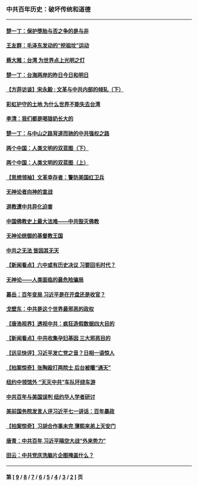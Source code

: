 ### 中共百年历史：破坏传统和道德
---
#### [楚一丁：保护堕胎与否之争的是与非](../../pages/nf1176114/n13815642.md?10180430) 
#### [王友群：毛泽东发动的“挖祖坟”运动](../../pages/nf1176114/n13723639.md?10180430) 
#### [蔡大雅：台湾 为世界点上光明之灯](../../pages/nf1176114/n13531530.md?10180430) 
#### [楚一丁：台海两岸的昨日今日和明日](../../pages/nf1176114/n13531468.md?10180430) 
#### [【方菲访谈】宋永毅 : 文革与中共内部的倾轧（下）](../../pages/nf1176114/n13486836.md?10180430) 
#### [彩虹护守的土地 为什么世界不能失去台湾](../../pages/nf1176114/n13476849.md?10180430) 
#### [李清：我们都是喝狼奶长大的](../../pages/nf1176114/n13471478.md?10180430) 
#### [楚一丁：与中山之路背道而驰的中共强权之路](../../pages/nf1176114/n13437270.md?10180430) 
#### [两个中国：人类文明的双蓝图（下）](../../pages/nf1176114/n13423132.md?10180430) 
#### [两个中国：人类文明的双蓝图（上）](../../pages/nf1176114/n13422687.md?10180430) 
#### [【思想领袖】文革幸存者：警防美国红卫兵](../../pages/nf1176114/n13339289.md?10180430) 
#### [无神论者向神的宣战](../../pages/nf1176114/n13281535.md?10180430) 
#### [道教遭中共异化迫害](../../pages/nf1176114/n13281463.md?10180430) 
#### [中国佛教史上最大法难——中共毁灭佛教](../../pages/nf1176114/n13281397.md?10180430) 
#### [无神论统御的基督教王国](../../pages/nf1176114/n13281280.md?10180430) 
#### [中共之无法 皆因其无天](../../pages/nf1176114/n13281088.md?10180430) 
#### [【新闻看点】六中或有历史决议 习要回毛时代？](../../pages/nf1176114/n13222895.md?10180430) 
#### [无神论——人类面临的最危险骗局](../../pages/nf1176114/n13196137.md?10180430) 
#### [慕岳：百年变局 习近平是在开盘还是收官？](../../pages/nf1176114/n13206516.md?10180430) 
#### [戈壁东：中共是这个世界最邪恶的政权](../../pages/nf1176114/n13085641.md?10180430) 
#### [【唐浩视界】透视中共：疯狂造假数据四大目的](../../pages/nf1176114/n13080590.md?10180430) 
#### [【新闻看点】中共收集孕妇基因 三大邪恶目的](../../pages/nf1176114/n13077182.md?10180430) 
#### [【远见快评】习近平发亡党之音？日相一语惊人](../../pages/nf1176114/n13074809.md?10180430) 
#### [【拍案惊奇】张陶殴打两院士 后台被曝“通天”](../../pages/nf1176114/n13070496.md?10180430) 
#### [纽约中领馆外 “天灭中共”车队环绕车游](../../pages/nf1176114/n13070693.md?10180430) 
#### [中共百年与美国误判 纽约华人学者研讨](../../pages/nf1176114/n13067969.md?10180430) 
#### [美前国务院发言人评习近平七一讲话：百年暴政](../../pages/nf1176114/n13066986.md?10180430) 
#### [【拍案惊奇】习胡合作事未完 薄熙来弟上天安门](../../pages/nf1176114/n13065867.md?10180430) 
#### [唐青：中共百年 习近平隔空大战“外来势力”](../../pages/nf1176114/n13065976.md?10180430) 
#### [田云：中共党庆洗脑片企图掩盖什么？](../../pages/nf1176114/n13064395.md?10180430) 

---
#### 第 [ [9](./9.md?10180430) / [8](./8.md?10180430) / [7](./7.md?10180430) / [6](./6.md?10180430) / [5](./5.md?10180430) / [4](./4.md?10180430) / [3](./3.md?10180430) / [2](./2.md?10180430) ] 页
